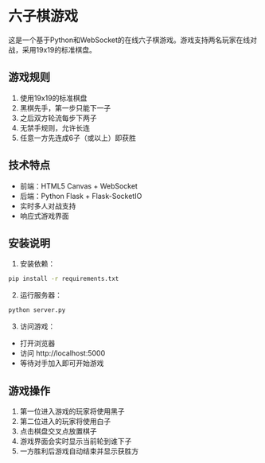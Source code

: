 # 六子棋游戏

这是一个基于Python和WebSocket的在线六子棋游戏。游戏支持两名玩家在线对战，采用19x19的标准棋盘。

## 游戏规则

1. 使用19x19的标准棋盘
2. 黑棋先手，第一步只能下一子
3. 之后双方轮流每步下两子
4. 无禁手规则，允许长连
5. 任意一方先连成6子（或以上）即获胜

## 技术特点

- 前端：HTML5 Canvas + WebSocket
- 后端：Python Flask + Flask-SocketIO
- 实时多人对战支持
- 响应式游戏界面

## 安装说明

1. 安装依赖：
```bash
pip install -r requirements.txt
```

2. 运行服务器：
```bash
python server.py
```

3. 访问游戏：
- 打开浏览器
- 访问 http://localhost:5000
- 等待对手加入即可开始游戏

## 游戏操作

1. 第一位进入游戏的玩家将使用黑子
2. 第二位进入的玩家将使用白子
3. 点击棋盘交叉点放置棋子
4. 游戏界面会实时显示当前轮到谁下子
5. 一方胜利后游戏自动结束并显示获胜方